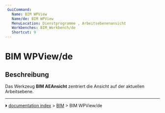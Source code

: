 ```yaml
---
 GuiCommand:
   Name: BIM WPView
   Name/de: BIM WPView
   MenuLocation: Dienstprogramme , Arbeitsebenenansicht
   Workbenches: BIM_Workbench/de
   Shortcut: 9
---
```


# BIM WPView/de



## Beschreibung

Das Werkzeug **BIM AEAnsicht** zentriert die Ansicht auf der aktuellen Arbeitsebene.



---
⏵ [documentation index](../README.md) > [BIM](BIM_Workbench.md) > BIM WPView/de
